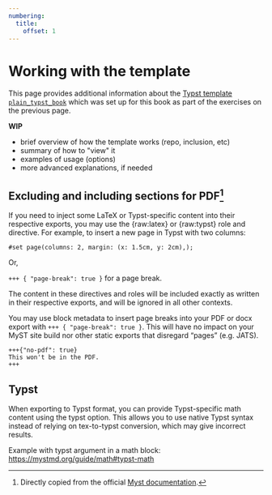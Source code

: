 ```yaml
---
numbering:
  title:
    offset: 1
---
```


# Working with the template

This page provides additional information about the [Typst template `plain_typst_book`](https://github.com/myst-templates/plain_typst_book) which was set up for this book as part of the exercises on the previous page. 

**WIP**
- brief overview of how the template works (repo, inclusion, etc)
- summary of how to "view" it
- examples of usage (options)
- more advanced explanations, if needed


## Excluding and including sections for PDF[^1]
[^1]: Directly copied from the official [Myst documentation](https://mystmd.org/guide/creating-pdf-documents#excluding-content-from-specific-exports).


If you need to inject some LaTeX or Typst-specific content into their respective exports, you may use the {raw:latex} or {raw:typst} role and directive.
For example, to insert a new page in Typst with two columns:


```{raw:typst}
#set page(columns: 2, margin: (x: 1.5cm, y: 2cm),);
```

Or, 

`+++ { "page-break": true }` for a page break.



The content in these directives and roles will be included exactly as written in their respective exports, and will be ignored in all other contexts.

You may use block metadata to insert page breaks into your PDF or docx export with `+++ { "page-break": true }`.
This will have no impact on your MyST site build nor other static exports that disregard “pages” (e.g. JATS).

```{note}
+++{"no-pdf": true}
This won't be in the PDF.
+++
```

## Typst

When exporting to Typst format, you can provide Typst-specific math content using the typst option.
This allows you to use native Typst syntax instead of relying on tex-to-typst conversion, which may give incorrect results.

Example with typst argument in a math block:
https://mystmd.org/guide/math#typst-math
